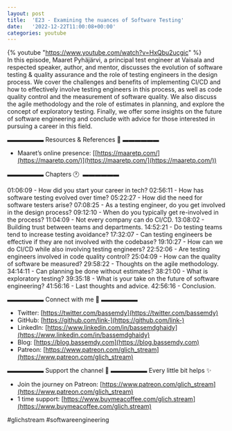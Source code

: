 ```yaml
---
layout: post
title:  'E23 - Examining the nuances of Software Testing'
date:   '2022-12-22T11:00:08+00:00'
categories: youtube
---
```

{% youtube  "https://www.youtube.com/watch?v=HxQbu2ucgic" %}
<br />
In this episode, Maaret Pyhäjärvi, a principal test engineer at Vaisala and respected speaker, author, and mentor, discusses the evolution of software testing &amp; quality assurance and the role of testing engineers in the design process. We cover the challenges and benefits of implementing CI/CD and how to effectively involve testing engineers in this process, as well as code quality control and the measurement of software quality. We also discuss the agile methodology and the role of estimates in planning, and explore the concept of exploratory testing. Finally, we offer some insights on the future of software engineering and conclude with advice for those interested in pursuing a career in this field.

▬▬▬▬▬▬ Resources &amp; References 📕 ▬▬▬▬▬▬

- Maaret’s online presence: [[https://maaretp.com/](https://maaretp.com/)](https://maaretp.com/](https://maaretp.com/))

▬▬▬▬▬▬ Chapters 🕐  ▬▬▬▬▬▬

01:06:09 - How did you start your career in tech?
02:56:11 - How has software testing evolved over time?
05:22:27 - How did the need for software testers arise?
07:08:25 - As a testing engineer, do you get involved in the design process?
09:12:10 - When do you typically get re-involved in the process?
11:04:09 - Not every company can do CI/CD.
13:08:02 - Building trust between teams and departments.
14:52:21 - Do testing teams tend to increase testing avoidance?
17:32:07 - Can testing engineers be effective if they are not involved with the codebase?
19:10:27 - How can we do CI/CD while also involving testing engineers?
22:52:06 - Are testing engineers involved in code quality control?
25:04:09 - How can the quality of software be measured?
29:58:22 - Thoughts on the agile methodology.
34:14:11 - Can planning be done without estimates?
38:21:00 - What is exploratory testing?
39:35:18 - What is your take on the future of software engineering?
41:56:16 - Last thoughts and advice.
42:56:16 - Conclusion.

▬▬▬▬▬▬ Connect with me 👋 ▬▬▬▬▬▬

- Twitter: [https://twitter.com/bassemdy](https://twitter.com/bassemdy)
- GitHub: [https://github.com/link-](https://github.com/link-)
- LinkedIn: [https://www.linkedin.com/in/bassemdghaidy](https://www.linkedin.com/in/bassemdghaidy)
- Blog: [https://blog.bassemdy.com](https://blog.bassemdy.com)
- Patreon: [https://www.patreon.com/glich_stream](https://www.patreon.com/glich_stream)

▬▬▬▬▬▬ Support the channel 💜 ▬▬▬▬▬▬
Every little bit helps ✨
- Join the journey on Patreon: [https://www.patreon.com/glich_stream](https://www.patreon.com/glich_stream)
- 1 time support: [https://www.buymeacoffee.com/glich.stream](https://www.buymeacoffee.com/glich.stream)

#glichstream #softwareengineering

